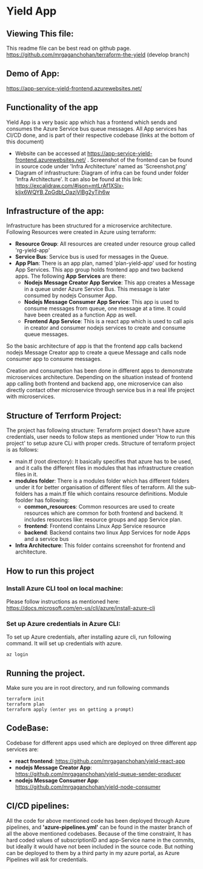 # Yield App

## **Viewing This file**:
This readme file can be best read on github page. https://github.com/mrgaganchohan/terraform-the-yield (develop branch)

## Demo of App:
https://app-service-yield-frontend.azurewebsites.net/
## Functionality of the app

Yield App is a very basic app which has a frontend which sends and consumes the Azure Service bus queue messages. 
All App services has CI/CD done, and is part of their respective codebase (links at the bottom of this document)
* Website can be accessed at https://app-service-yield-frontend.azurewebsites.net/ . Screenshot of the frontend can be found in source code under 'Infra Architecture' named as 'Screenshot.png'
* Diagram of infrastructure: Diagram of infra can be found under folder 'Infra Architecture'. It can also be found at this link: https://excalidraw.com/#json=mtLrAf1XSlx-kljx6WQYB,ZpGdbI_OazjVlBg2yTih6w

## Infrastructure of the app:
Infrastructure has been structured for a microservice architecture. Following Resources were created in Azure using terraform:
* **Resource Group**: All resources are created under resource group called 'rg-yield-app'
* **Service Bus**: Service bus is used for messages in the Queue.
* **App Plan**: There is an app plan, named 'plan-yield-app' used for hosting App Services. This app group holds frontend app and two backend apps.  The following **App Services** are there:
    - **Nodejs Message Creator App Service**: This app creates a Message in a queue under Azure Service Bus. This message is later consumed by  nodejs Consumer App.
    - **Nodejs Message Consumer App Service**: This app is used to consume messages from queue, one message at a time. It could have been created as a function App as well.
    - **Frontend App Service**: This is a react app which is used to call apis in creator and consumer nodejs services to create and consume queue messages.

So the basic architecture of app is that the frontend app calls backend nodejs Message Creator app to create a queue Message and calls  node consumer app to consume messages. 

Creation and consumption has been done in different apps to demonstrate microservices architecture. Depending on the situation instead of frontend app calling both frontend and backend app, one microservice can also directly contact other microservice through service bus in a real life project with microservices.


## Structure of Terrform Project:

The project has following structure:
Terraform project doesn't have azure credentials, user needs to follow steps as mentioned under 'How to run this project' to setup azure CLi with proper creds. Structure of terraform project is as follows:
  * main.tf (root directory): It basically specifies that azure has to be used, and it calls the different files in modules that has infrastructure creation files in it. 
  * **modules folder**: There is a modules folder which has different folders under it for better organisation of different files of terraform. All the sub-folders has a main.tf file which contains resource definitions. Module foolder has following:
    - **common_resources**: Common resources are used to create resources which are common for both frontend and backend. It includes resources like: resource groups and app Service plan.
    - **frontend**: Frontend contains Linux App Service resource
    - **backend**: Backend contains two linux App Services for node Apps and a service bus
  * **Infra Architecture**: This folder contains screenshot for frontend and architecture.

## How to run this project

### Install Azure CLI tool on local machine:
Please follow instructions as mentioned here: https://docs.microsoft.com/en-us/cli/azure/install-azure-cli

### Set up Azure credentials in Azure CLI:
To set up Azure credentials, after installing azure cli, run following command. It will set up credentials with azure.
```
az login
```
## Running the project.
Make sure you are in root directory, and run following commands
```
terraform init
terraform plan
terraform apply (enter yes on getting a prompt)
```

## CodeBase:
Codebase for different apps used which are deployed on three different app services are:
* **react frontend**: https://github.com/mrgaganchohan/yield-react-app 
* **nodejs Message Creator App**: https://github.com/mrgaganchohan/yield-queue-sender-producer
* **nodejs Message Consumer App**: https://github.com/mrgaganchohan/yield-node-consumer

## CI/CD pipelines:
All the code for above mentioned code has been deployed through Azure pipelines, and **'azure-pipelines.yml'** can be found in the master branch of all the above mentioned codebases.
Because of the time constraint, It has hard coded values of subscriptionID and app-Service name in the commits, but ideally it would have not been included in the source code. But nothing can be deployed to them by a third party in my azure portal, as Azure Pipelines will ask for credentials.
